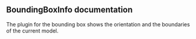 ## BoundingBoxInfo documentation

The plugin for the bounding box shows the orientation and the boundaries of the current model.
